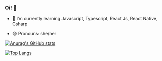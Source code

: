 ### Oi!  👋






- 🌱 I’m currently learning Javascript, Typescript, React Js, React Native, Csharp

<div>
           
          
          
 </div>
          
          
          
- 😄 Pronouns: she/her

[![Anurag's GitHub stats](https://github-readme-stats.vercel.app/api?username=camila-pang&show_icons=true&theme=gruvbox)](https://github.com/camila-pang/github-readme-stats)

[![Top Langs](https://github-readme-stats.vercel.app/api/top-langs/?username=camila-pang&layout=compact)](https://github.com/anuraghazra/github-readme-stats)


